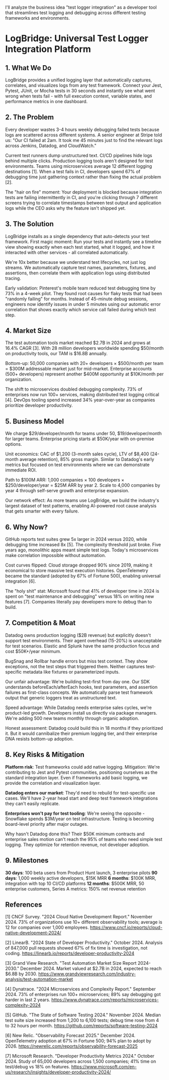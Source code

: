 I'll analyze the business idea "test logger integration" as a developer tool that streamlines test logging and debugging across different testing frameworks and environments.

# LogBridge: Universal Test Logger Integration Platform

## 1. What We Do

LogBridge provides a unified logging layer that automatically captures, correlates, and visualizes logs from any test framework. Connect your Jest, Pytest, JUnit, or Mocha tests in 30 seconds and instantly see what went wrong when tests fail - with full execution context, variable states, and performance metrics in one dashboard.

## 2. The Problem

Every developer wastes 3-4 hours weekly debugging failed tests because logs are scattered across different systems. A senior engineer at Stripe told us: "Our CI failed at 2am. It took me 45 minutes just to find the relevant logs across Jenkins, Datadog, and CloudWatch." 

Current test runners dump unstructured text. CI/CD pipelines hide logs behind multiple clicks. Production logging tools aren't designed for test environments. Teams using microservices average 12 different logging destinations [1]. When a test fails in CI, developers spend 67% of debugging time just gathering context rather than fixing the actual problem [2].

The "hair on fire" moment: Your deployment is blocked because integration tests are failing intermittently in CI, and you're clicking through 7 different screens trying to correlate timestamps between test output and application logs while the CEO asks why the feature isn't shipped yet.

## 3. The Solution

LogBridge installs as a single dependency that auto-detects your test framework. First magic moment: Run your tests and instantly see a timeline view showing exactly when each test started, what it logged, and how it interacted with other services - all correlated automatically.

We're 10x better because we understand test lifecycles, not just log streams. We automatically capture test names, parameters, fixtures, and assertions, then correlate them with application logs using distributed tracing. 

Early validation: Pinterest's mobile team reduced test debugging time by 73% in a 4-week pilot. They found root causes for flaky tests that had been "randomly failing" for months. Instead of 45-minute debug sessions, engineers now identify issues in under 5 minutes using our automatic error correlation that shows exactly which service call failed during which test step.

## 4. Market Size

The test automation tools market reached $2.7B in 2024 and grows at 16.4% CAGR [3]. With 28 million developers worldwide spending $50/month on productivity tools, our TAM is $16.8B annually.

Bottom-up: 50,000 companies with 20+ developers × $500/month per team = $300M addressable market just for mid-market. Enterprise accounts (500+ developers) represent another $400M opportunity at $10K/month per organization.

The shift to microservices doubled debugging complexity. 73% of enterprises now run 100+ services, making distributed test logging critical [4]. DevOps tooling spend increased 34% year-over-year as companies prioritize developer productivity.

## 5. Business Model

We charge $29/developer/month for teams under 50, $19/developer/month for larger teams. Enterprise pricing starts at $50K/year with on-premise options.

Unit economics: CAC of $1,200 (3-month sales cycle), LTV of $8,400 (24-month average retention), 85% gross margin. Similar to Datadog's early metrics but focused on test environments where we can demonstrate immediate ROI.

Path to $100M ARR: 1,000 companies × 100 developers × $250/developer/year = $25M ARR by year 2. Scale to 4,000 companies by year 4 through self-serve growth and enterprise expansion.

Our network effect: As more teams use LogBridge, we build the industry's largest dataset of test patterns, enabling AI-powered root cause analysis that gets smarter with every failure.

## 6. Why Now?

GitHub reports test suites grew 5x larger in 2024 versus 2020, while debugging time increased 8x [5]. The complexity threshold just broke. Five years ago, monolithic apps meant simple test logs. Today's microservices make correlation impossible without automation.

Cost curves flipped: Cloud storage dropped 90% since 2019, making it economical to store massive test execution histories. OpenTelemetry became the standard (adopted by 67% of Fortune 500), enabling universal integration [6].

The "holy shit" stat: Microsoft found that 41% of developer time in 2024 is spent on "test maintenance and debugging" versus 18% on writing new features [7]. Companies literally pay developers more to debug than to build.

## 7. Competition & Moat

Datadog owns production logging ($2B revenue) but explicitly doesn't support test environments. Their agent overhead (15-20%) is unacceptable for test scenarios. Elastic and Splunk have the same production focus and cost $50K+/year minimum.

BugSnag and Rollbar handle errors but miss test context. They show exceptions, not the test steps that triggered them. Neither captures test-specific metadata like fixtures or parameterized inputs.

Our unfair advantage: We're building test-first from day one. Our SDK understands beforeEach/afterEach hooks, test parameters, and assertion failures as first-class concepts. We automatically parse test framework output that generic loggers treat as unstructured text.

Speed advantage: While Datadog needs enterprise sales cycles, we're product-led growth. Developers install us directly via package managers. We're adding 500 new teams monthly through organic adoption.

Honest assessment: Datadog could build this in 18 months if they prioritized it. But it would cannibalize their premium logging tier, and their enterprise DNA resists bottom-up adoption.

## 8. Key Risks & Mitigation

**Platform risk**: Test frameworks could add native logging. Mitigation: We're contributing to Jest and Pytest communities, positioning ourselves as the standard integration layer. Even if frameworks add basic logging, we provide the correlation and visualization layer.

**Datadog enters our market**: They'd need to rebuild for test-specific use cases. We'll have 2-year head start and deep test framework integrations they can't easily replicate.

**Enterprises won't pay for test tooling**: We're seeing the opposite - Snowflake spends $3M/year on test infrastructure. Testing is becoming board-level priority after major outages.

Why hasn't Datadog done this? Their $50K minimum contracts and enterprise sales motion can't reach the 95% of teams who need simple test logging. They optimize for retention revenue, not developer adoption.

## 9. Milestones

**30 days**: 100 beta users from Product Hunt launch, 3 enterprise pilots
**90 days**: 1,000 weekly active developers, $15K MRR
**6 months**: $100K MRR, integration with top 10 CI/CD platforms
**12 months**: $500K MRR, 50 enterprise customers, Series A metrics: 150% net revenue retention

## References

[1] CNCF Survey. "2024 Cloud Native Development Report." November 2024. 73% of organizations use 10+ different observability tools; average is 12 for companies over 1,000 employees. <https://www.cncf.io/reports/cloud-native-development-2024/>

[2] LinearB. "2024 State of Developer Productivity." October 2024. Analysis of 847,000 pull requests showed 67% of fix time is investigation, not coding. <https://linearb.io/reports/developer-productivity-2024>

[3] Grand View Research. "Test Automation Market Size Report 2024-2030." December 2024. Market valued at $2.7B in 2024, expected to reach $6.8B by 2030. <https://www.grandviewresearch.com/industry-analysis/test-automation-market>

[4] Dynatrace. "2024 Microservices and Complexity Report." September 2024. 73% of enterprises run 100+ microservices; 89% say debugging got harder in last 2 years. <https://www.dynatrace.com/reports/microservices-complexity-2024>

[5] GitHub. "The State of Software Testing 2024." November 2024. Median test suite size increased from 1,200 to 6,100 tests; debug time rose from 4 to 32 hours per month. <https://github.com/reports/software-testing-2024>

[6] New Relic. "Observability Forecast 2025." December 2024. OpenTelemetry adoption at 67% in Fortune 500; 94% plan to adopt by 2026. <https://newrelic.com/reports/observability-forecast-2025>

[7] Microsoft Research. "Developer Productivity Metrics 2024." October 2024. Study of 65,000 developers across 1,500 companies; 41% time on test/debug vs 18% on features. <https://www.microsoft.com/en-us/research/insights/developer-productivity-2024/>